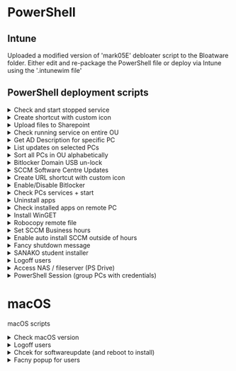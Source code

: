 # PowerShell
## Intune

Uploaded a modified version of 'mark05E' debloater script to the Bloatware folder. Either edit and re-package the PowerShell file or deploy via Intune using the '.intunewim file'


## PowerShell deployment scripts

<details>
  <summary>Check and start stopped service</summary><br>
  
  $status=(Get-Service Niagara).Status; 
    <br>
  if($status-eq 'Running'){}elseif($status-eq 'Stopped'){Write-Host "The service is stopped.";start-service Niagara;get-service Niagara|Select-object Status}else{Write-Host "The service is in an unexpected state: $status"}
  
</details>





<details>
  <summary>Create shortcut with custom icon</summary><br>
  
  $WshShell = New-Object -comObject WScript.Shell ; $Shortcut = $WshShell.CreateShortcut("C:\\Users\\public\\Desktop\\test.url") ; $Shortcut.TargetPath = "https://test.ox.ac.uk/home"
<br>
$Shortcut.Save() ; Add-Content -Path "C:\\Users\\public\\Desktop\\test.url" -Value "IconFile=C:\Windows\System32\shell32.dll" ; Add-Content -Path "C:\\Users\\public\\Desktop\\test.url" -Value "IconIndex=43" ; $Shortcut.Save()

</details>




<details>
  <summary>Upload files to Sharepoint</summary><br>
  
  net use r: https://gdsto365.sharepoint.com/sites/XXX/General%20Share/  user:uk\boffnoff 
  <br>
  copy "C:\Users\Boffnoff\Downloads\test.txt" r:\somefile.txt
</details>


<details>
  <summary>Check running service on entire OU</summary><br>
  
  Get-ADComputer -Filter * -SearchBase "OU=RHS-IT1,OU=RHS-Senior,OU=RHS-Computers,OU=RHSB,OU=Schools,DC=uk,DC=gdst" | 
    Select-Object -ExpandProperty Name | 
    ForEach-Object {
        $computerName = $_
        Invoke-Command -ComputerName $computerName -ScriptBlock {
           Get-Service -Name 'wuauserv' | Select-Object -Property PSComputerName, Status
        }
    } | sort-object PSComputerName
</details>



<details>
  <summary>Get AD Description for specific PC</summary><br>

Get-ADComputer -Identity "XX-XX-0005" -Properties * | select-object CN,Description  


</details>




<details>
  <summary>List updates on selected PCs</summary><br>
  
  $results = invoke-command -computername rhs-wv-0030, rhs-wv-0005 -scriptblock {Get-WmiObject -Namespace "root\ccm\clientsdk" -Class CCM_SoftwareUpdate | Select-Object ArticleID, Name} -credential uk\rhsadmin10
  <br>
  $results | select-object PSComputerName, ArticleID, Name | sort-object PSComputerName
</details>



<details>
  <summary>Sort all PCs in OU alphabetically</summary><br>

  Get-ADComputer -Filter * -SearchBase "OU=RHS-IT1,OU=RHS-Senior,OU=RHS-Computers,OU=RHSB,OU=Schools,DC=uk,DC=gdst" | select-object Name | sort-object Name

- Or use the following to filter by name within the OU

  Get-ADComputer -Filter 'Name -like "*WT*" -SearchBase "etc..."

</details>

















































<details>
  <summary>Bitlocker Domain USB un-lock</summary><br>
  
- Setup Bitlocker to auto-unlock for specific domain group/user: (where X is USB drive)
  
Add-BitLockerKeyProtector -MountPoint "X:" ` -ADAccountOrGroup "uk\rhsadmin10" -ADAccountOrGroupProtector

- Find out who is currently assigned to that USB:

manage-bde -protectors -get "X:" -Type Identity

</details>



<details>
  <summary>SCCM Software Centre Updates</summary><br>
  
- list update article and name
  
Get-WmiObject -Namespace "root\ccm\clientsdk" -Class CCM_SoftwareUpdate | Select-Object     ArticleID, Name

- triggers installation

([wmiclass]'ROOT\ccm\ClientSDK:CCM_SoftwareUpdatesManager').InstallUpdates([System.Management.ManagementObject[]] (get-wmiobject -query 'SELECT * FROM CCM_SoftwareUpdate' -namespace 'ROOT\ccm\ClientSDK'))

</details>

<details>
  <summary>Create URL shortcut with custom icon</summary><br>
  
$WshShell = New-Object -comObject WScript.Shell ; $Shortcut = $WshShell.CreateShortcut("C:\\Users\\public\\Desktop\\Oxford-Admissions.url") ; $Shortcut.TargetPath = "https://admissionstesting.ox.ac.uk/candidates"
$Shortcut.Save() ; Add-Content -Path "C:\\Users\\public\\Desktop\\Online-test.url" -Value "IconFile=C:\Windows\System32\shell32.dll" ; Add-Content -Path "C:\\Users\\public\\Desktop\\Online-test.url" -Value "IconIndex=43" ; $Shortcut.Save()
</details>

<details>
  <summary>Enable/Disable Bitlocker</summary><br>
  
- Disable
  
@echo off
reg add "HKLM\SYSTEM\CurrentControlSet\Policies\Microsoft\FVE" /V RDVDenyWriteAccess /T REG_DWORD /F /D 0

- Enable

@echo off
reg add "HKLM\SYSTEM\CurrentControlSet\Policies\Microsoft\FVE" /V RDVDenyWriteAccess /T REG_DWORD /F /D 1

</details>

<details>
  <summary>Check PCs services + start</summary><br>
  
sc \\computername query winrm

OR set to auto startup

sc \\computer config winrm start=auto
</details>

<details>
  <summary>Uninstall apps</summary><br>
  
$readerdc= Get-WmiObject -Class Win32_Product | Where-Object {$_.Name -like "*Reader*"} ; $readerdc.Uninstall()
</details>

<details>
  <summary>Check installed apps on remote PC</summary><br>
  
$installedapps = Invoke-Command -ComputerName computer01 -Credential uk\USERNAME -ScriptBlock {Get-WmiObject -Class Win32_Product | select Name,Version} ; $installedapps | Out-GridView -Title "Installed Apps"
</details>

<details>
  <summary>Install WinGET</summary><br>
  
invoke-command -computername computer01, computer02 -scriptblock {Add-AppXPackage -Path https://github.com/microsoft/winget-cli/releases/download/v1.5.2201/Microsoft.DesktopAppInstaller_8wekyb3d8bbwe.msixbundle} -credential uk\USERNAME
</details>

<details>
  <summary>Robocopy remote file</summary><br>
  
$Session = New-PSSession -ComputerName "computer01" -Credential "uk\USERNAME"
Copy-Item "Y:\test\folder\file.pdf" -Destination "C:\Users\USER\Desktop" -ToSession $Session

</details>


<details>
  <summary>Set SCCM Business hours</summary><br>
  
Invoke-WmiMethod -Class CCM_ClientUXSettings -Namespace "root\ccm\clientsdk" -Name SetBusinessHours -ArgumentList 16,8,62
</details>

<details>
  <summary>Enable auto install SCCM outside of hours</summary><br>
  
Invoke-WmiMethod -Namespace “Root\ccm\ClientSDK” -Class CCM_ClientUXSettings -Name SetAutoInstallRequiredSoftwaretoNonBusinessHours -ArgumentList @($TRUE)
</details>


<details>
  <summary>Fancy shutdown message</summary><br>
  
shutdown /s  /c "Dr.EVIL has initiated a remote restart on your computer"
</details>


<details>
  <summary>SANAKO student installer</summary><br>
  
sanako student installer

Start-Process -wait -FilePath "\\uk-rhs-vapps1\Applications\Sanako\v9.32\InstallPrerequisites.exe"
Start-Process msiexec.exe -Wait -ArgumentList '/I "\\uk-rhs-vapps1\Applications\Sanako\v9.32\KeyboardBlocker.msi" /norestart /quiet'
write-host student keyboard-blocker installed, sleeping 3
#wait 5
Start-Sleep -Seconds 3
Start-Process msiexec.exe -Wait -ArgumentList '/I "\\uk-rhs-vapps1\Applications\Sanako\v9.32\Student.msi" /norestart /quiet'
write-host student msi installed, sleeping 3
#wait 5
Start-Sleep -Seconds 3
Start-Process -FilePath "cmd.exe" -ArgumentList "/c reg.exe import `"\\uk-rhs-vapps1\Applications\Sanako\v9.32\Sanako Student.reg""" -Wait -passthru
write-host student registry keys imported, sleeping 3
#wait 5
Start-Sleep -Seconds 3
write-host student install complete! 
Start-Sleep -Seconds 2
Start-Process -wait -FilePath "C:\Program Files (x86)\Sanako\Study\Student\student.exe"

</details>


<details>
  <summary>Logoff users</summary><br>
  
quser
logoff 1 (where 1 is the user ID) 
You can get fancy and use PowerShell sessions
Invoke-Command -Session $IT1 -ScriptBlock {logoff 1}
</details>

<details>
  <summary>Access NAS / fileserver (PS Drive)</summary><br>
  
create new-psdrive
new-PSDrive -Name "vapps1" -PSProvider "FileSystem" -Root "\\servername\share\folder\"
</details>


<details>
  <summary>PowerShell Session (group PCs with credentials)</summary><br>
  
$regstatus = @{
  ComputerName = 'computer01', 'computer02', 'computer03'
  ConfigurationName = 'MySession.PowerShell'
  ScriptBlock       = { get-service remoteregistry }
}
Invoke-Command @regstatus -credential domain\user | out-gridview
</details>


# macOS
macOS scripts

<details>
  <summary>Check macOS version</summary><br>
  sw_vers
</details>

<details>
  <summary>Logoff users</summary><br>
 sudo pkill loginwindow
</details>

<details>
  <summary>Chcek for softwareupdate (and reboot to install)</summary><br>
 sudo softwareupdate -i -a -R
</details>

<details>
  <summary>Facny popup for users</summary><br>
 osascript -e 'display alert "Update macOS" message "Please update macOS software NOW - Dr.EVIL"'
</details>
